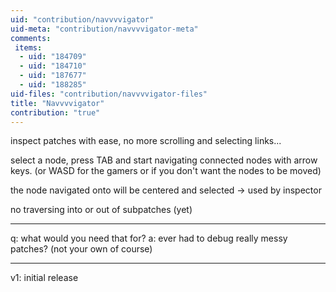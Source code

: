 ```yaml
---
uid: "contribution/navvvvigator"
uid-meta: "contribution/navvvvigator-meta"
comments: 
 items: 
  - uid: "184709"
  - uid: "184710"
  - uid: "187677"
  - uid: "188285"
uid-files: "contribution/navvvvigator-files"
title: "Navvvvigator"
contribution: "true"
---
```


inspect patches with ease, no more scrolling and selecting links...

select a node, press TAB and start navigating connected nodes with arrow keys.
(or WASD for the gamers or if you don't want the nodes to be moved)

the node navigated onto will be centered and selected -> used by inspector

no traversing into or out of subpatches (yet)

---

q: what would you need that for?
a: ever had to debug really messy patches? (not your own of course)

---

v1: initial release